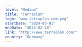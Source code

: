 ```yaml
---
level: "Medium"
title: "Terraplan"
logo: "www.terraplan.com.png"
startDate: "2024-03-01"
endDate: "2025-02-28"
link: "http://www.terraplan.com/"
country: "Germany"
---
```

